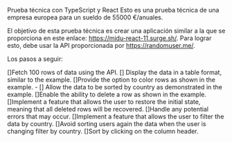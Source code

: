 Prueba técnica con TypeScript y React
Esto es una prueba técnica de una empresa europea para un sueldo de 55000 €/anuales.

El objetivo de esta prueba técnica es crear una aplicación similar a la que se proporciona en este enlace: https://midu-react-11.surge.sh/. Para lograr esto, debe usar la API proporcionada por https://randomuser.me/.

Los pasos a seguir:

 []Fetch 100 rows of data using the API.
 [] Display the data in a table format, similar to the example.
 []Provide the option to color rows as shown in the example. - 
 [] Allow the data to be sorted by country as demonstrated in the example.
 []Enable the ability to delete a row as shown in the example.
 []Implement a feature that allows the user to restore the initial state, meaning that all deleted rows will be recovered.
 []Handle any potential errors that may occur.
 []Implement a feature that allows the user to filter the data by country.
 []Avoid sorting users again the data when the user is changing filter by country.
 []Sort by clicking on the column header.